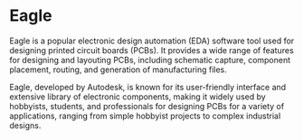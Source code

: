 # Eagle
Eagle is a popular electronic design automation (EDA) software tool used for designing printed circuit boards (PCBs). It provides a wide range of features for designing and layouting PCBs, including schematic capture, component placement, routing, and generation of manufacturing files.

Eagle, developed by Autodesk, is known for its user-friendly interface and extensive library of electronic components, making it widely used by hobbyists, students, and professionals for designing PCBs for a variety of applications, ranging from simple hobbyist projects to complex industrial designs.
